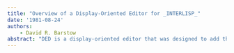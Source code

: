 ```yaml
---
title: "Overview of a Display-Oriented Editor for _INTERLISP_"
date: '1981-08-24'
authors: 
    - David R. Barstow
abstract: "DED is a display-oriented editor that was designed to add the power and convenience of display terminals to INTERLISP's teletype-oriented structure editor. DED divides the display screen into a Prettyprint Region and an Interaction Region. The Prettyprint Region gives a prettyprinted view of the structure being edited; the Interaction Region contains the interaction between the user and INTERLISP's standard editor. DEDs prettyprinter allows ellision, and the user may zoom in or out to see the expression being edited with more or less detail. There are several arrow keys which allow the user to change quite easily the locus of attention in certain structural ways, as well as a menu-like facility for common command sequences. Together, these features provide a display-facility that considerably augments INTERLISP's otherwise quite sophisticated user interface."
---
```


